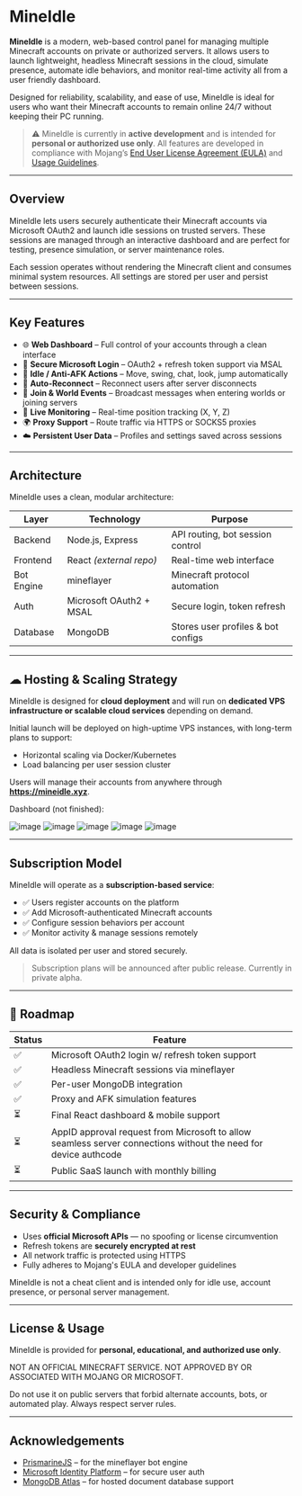 # MineIdle

**MineIdle** is a modern, web-based control panel for managing multiple Minecraft accounts on private or authorized servers. It allows users to launch lightweight, headless Minecraft sessions in the cloud, simulate presence, automate idle behaviors, and monitor real-time activity all from a user friendly dashboard.

Designed for reliability, scalability, and ease of use, MineIdle is ideal for users who want their Minecraft accounts to remain online 24/7 without keeping their PC running.

> ⚠️ MineIdle is currently in **active development** and is intended for **personal or authorized use only**. All features are developed in compliance with Mojang’s [End User License Agreement (EULA)](https://www.minecraft.net/en-us/eula) and [Usage Guidelines](http://aka.ms/mcusageguidelines).

---

##  Overview

MineIdle lets users securely authenticate their Minecraft accounts via Microsoft OAuth2 and launch idle sessions on trusted servers. These sessions are managed through an interactive dashboard and are perfect for testing, presence simulation, or server maintenance roles.

Each session operates without rendering the Minecraft client and consumes minimal system resources. All settings are stored per user and persist between sessions.

---

##  Key Features

- 🌐 **Web Dashboard** – Full control of your accounts through a clean interface
- 🔐 **Secure Microsoft Login** – OAuth2 + refresh token support via MSAL
- 🧠 **Idle / Anti-AFK Actions** – Move, swing, chat, look, jump automatically
- 🔁 **Auto-Reconnect** – Reconnect users after server disconnects
- 💬 **Join & World Events** – Broadcast messages when entering worlds or joining servers
- 📡 **Live Monitoring** – Real-time position tracking (X, Y, Z)
- 🌍 **Proxy Support** – Route traffic via HTTPS or SOCKS5 proxies
- ☁️ **Persistent User Data** – Profiles and settings saved across sessions

---

##  Architecture

MineIdle uses a clean, modular architecture:

| Layer      | Technology                  | Purpose                             |
|------------|-----------------------------|-------------------------------------|
| Backend    | Node.js, Express            | API routing, bot session control    |
| Frontend   | React *(external repo)*     | Real-time web interface             |
| Bot Engine | mineflayer                  | Minecraft protocol automation       |
| Auth       | Microsoft OAuth2 + MSAL     | Secure login, token refresh         |
| Database   | MongoDB                     | Stores user profiles & bot configs  |

---

## ☁ Hosting & Scaling Strategy

MineIdle is designed for **cloud deployment** and will run on **dedicated VPS infrastructure or scalable cloud services** depending on demand.

Initial launch will be deployed on high-uptime VPS instances, with long-term plans to support:

- Horizontal scaling via Docker/Kubernetes
- Load balancing per user session cluster

Users will manage their accounts from anywhere through **https://mineidle.xyz**.

Dashboard (not finished):

![image](https://github.com/user-attachments/assets/f5a693c1-1b6f-49ac-9892-f298411a3b8a)
![image](https://github.com/user-attachments/assets/c2968ee4-a799-4cf8-a8a5-d1a92547c7e5)
![image](https://github.com/user-attachments/assets/c2a162ea-d267-4ea5-a471-fb47e1d36250)
![image](https://github.com/user-attachments/assets/10bfa187-751a-4890-8549-4ff3376fe653)
![image](https://github.com/user-attachments/assets/1a5c7b9f-db0b-4701-8bc1-942bca940ac9)







---

##  Subscription Model

MineIdle will operate as a **subscription-based service**:

- ✅ Users register accounts on the platform
- ✅ Add Microsoft-authenticated Minecraft accounts
- ✅ Configure session behaviors per account
- ✅ Monitor activity & manage sessions remotely

All data is isolated per user and stored securely.

> Subscription plans will be announced after public release. Currently in private alpha.

---

## 🚀 Roadmap

| Status | Feature                                          
|--------|------------------------------------------------- 
| ✅     | Microsoft OAuth2 login w/ refresh token support  
| ✅     | Headless Minecraft sessions via mineflayer       
| ✅     | Per-user MongoDB integration                     
| ✅     | Proxy and AFK simulation features                
| ⏳      | Final React dashboard & mobile support           
| ⏳      | AppID approval request from Microsoft to allow seamless server connections without the need for device authcode         
| ⏳      | Public SaaS launch with monthly billing          

---

##  Security & Compliance

- Uses **official Microsoft APIs** — no spoofing or license circumvention
- Refresh tokens are **securely encrypted at rest**
- All network traffic is protected using HTTPS
- Fully adheres to Mojang's EULA and developer guidelines

MineIdle is not a cheat client and is intended only for idle use, account presence, or personal server management.

---

##  License & Usage

MineIdle is provided for **personal, educational, and authorized use only**.

NOT AN OFFICIAL MINECRAFT SERVICE. NOT APPROVED BY OR ASSOCIATED WITH MOJANG OR MICROSOFT.

Do not use it on public servers that forbid alternate accounts, bots, or automated play. Always respect server rules.

---

##  Acknowledgements

- [PrismarineJS](https://github.com/PrismarineJS) – for the mineflayer bot engine
- [Microsoft Identity Platform](https://learn.microsoft.com/en-us/azure/active-directory/develop/) – for secure user auth
- [MongoDB Atlas](https://www.mongodb.com/) – for hosted document database support




